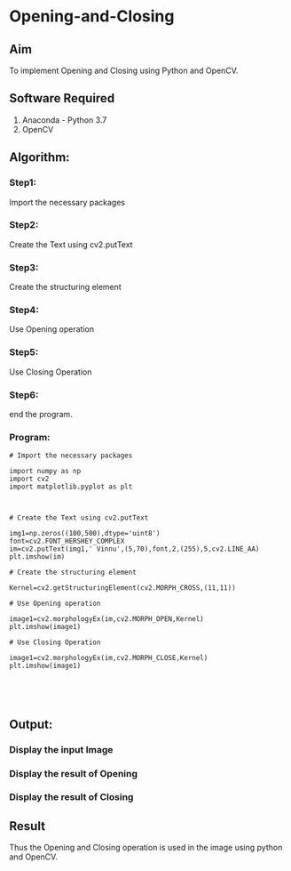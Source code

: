 # Opening-and-Closing

## Aim
To implement Opening and Closing using Python and OpenCV.

## Software Required
1. Anaconda - Python 3.7
2. OpenCV
## Algorithm:
### Step1:

Import the necessary packages

### Step2:

Create the Text using cv2.putText

### Step3:

Create the structuring element


### Step4:

Use Opening operation

### Step5:

Use Closing Operation

### Step6:

end the program.

### Program:

``` 
# Import the necessary packages

import numpy as np
import cv2
import matplotlib.pyplot as plt



# Create the Text using cv2.putText

img1=np.zeros((100,500),dtype='uint8')
font=cv2.FONT_HERSHEY_COMPLEX
im=cv2.putText(img1,' Vinnu',(5,70),font,2,(255),5,cv2.LINE_AA)
plt.imshow(im)

# Create the structuring element

Kernel=cv2.getStructuringElement(cv2.MORPH_CROSS,(11,11))

# Use Opening operation

image1=cv2.morphologyEx(im,cv2.MORPH_OPEN,Kernel)
plt.imshow(image1)

# Use Closing Operation

image1=cv2.morphologyEx(im,cv2.MORPH_CLOSE,Kernel)
plt.imshow(image1)





```
## Output:

### Display the input Image


### Display the result of Opening


### Display the result of Closing

## Result
Thus the Opening and Closing operation is used in the image using python and OpenCV.
